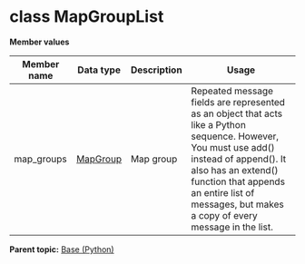 # class MapGroupList

 **Member values** 

|Member name|Data type|Description|Usage|
|-----------|---------|-----------|-----|
|map\_groups| [MapGroup](MapGroup.md#)|Map group|Repeated message fields are represented as an object that acts like a Python sequence. However, You must use add\(\) instead of append\(\). It also has an extend\(\) function that appends an entire list of messages, but makes a copy of every message in the list.|

**Parent topic:** [Base \(Python\)](../../summary_pages/Base.md)


